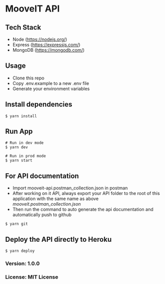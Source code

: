 # MooveIT API

<!-- > Backend API for in-house Pulse application for for managing employee progress tracking & appraisal application  -->

## Tech Stack
- Node (https://nodejs.org/)
- Express (https://expressjs.com/)
- MongoDB (https://mongodb.com/)

## Usage
- Clone this repo
- Copy .env.example to a new .env file
- Generate your environment variables

## Install dependencies
```
$ yarn install
```

## Run App
```
# Run in dev mode
$ yarn dev

# Run in prod mode
$ yarn start
```
## For API documentation
- Import mooveit-api.postman_collection.json in postman
- After working on it API, always export your API folder to the root of this application with the same name as above *mooveit.postman_collection.json*
- Then run the command to auto generate the api documentation and automatically push to github
```
$ yarn git
```

## Deploy the API directly to Heroku

```
$ yarn deploy
```

<!-- ## Pushing to github repo
```
$ yarn git
``` -->

### Version: 1.0.0
### License: MIT License
